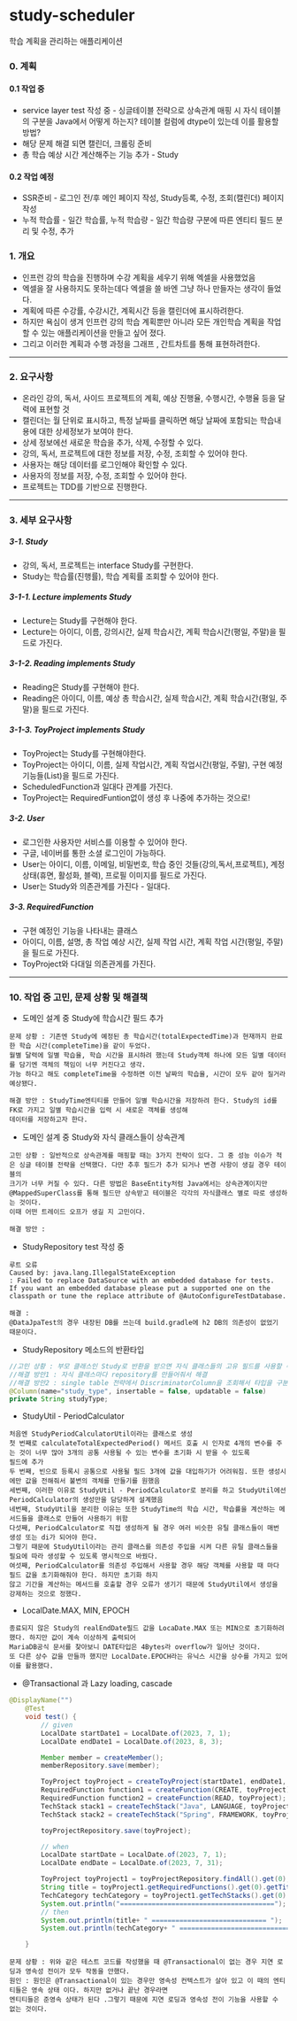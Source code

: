 # study-scheduler
학습 계획을 관리하는 애플리케이션
### 0. 계획
#### 0.1 작업 중
+ service layer test 작성 중 - 싱글테이블 전략으로 상속관계 매핑 시 자식 테이블의 구분을 Java에서 어떻게 하는지? 테이블 컬럼에 dtype이 있는데 이를 활용할 방법?
+ 해당 문제 해결 되면 캘린더, 크롤링 준비
+ 총 학습 예상 시간 계산해주는 기능 추가 - Study

#### 0.2 작업 예정
+ SSR준비 - 로그인 전/후 메인 페이지 작성, Study등록, 수정, 조회(캘린더) 페이지 작성
+ 누적 학습률 - 일간 학습률, 누적 학습량 - 일간 학습량 구분에 따른 엔티티 필드 분리 및 수정, 추가

### 1. 개요
+ 인프런 강의 학습을 진행하며 수강 계획을 세우기 위해 엑셀을 사용했었음
+ 엑셀을 잘 사용하지도 못하는데다 엑셀을 쓸 바엔 그냥 하나 만들자는 생각이 들었다.
+ 계획에 따른 수강률, 수강시간, 계획시간 등을 캘린더에 표시하려한다.
+ 하지만 욕심이 생겨 인프런 강의 학습 계획뿐만 아니라 모든 개인학습 계획을 작업할 수 있는 애플리케이션을 만들고 싶어 졌다.
+ 그리고 이러한 계획과 수행 과정을 그래프 , 간트차트를 통해 표현하려한다.

---

### 2. 요구사항
+ 온라인 강의, 독서, 사이드 프로젝트의 계획, 예상 진행율, 수행시간, 수행율 등을 달력에 표현할 것
+ 캘린더는 월 단위로 표시하고, 특정 날짜를 클릭하면 해당 날짜에 포함되는 학습내용에 대한 상세정보가 보여야 한다.
+ 상세 정보에선 새로운 학습을 추가, 삭제, 수정할 수 있다.
+ 강의, 독서, 프로젝트에 대한 정보를 저장, 수정, 조회할 수 있어야 한다.
+ 사용자는 해당 데이터를 로그인해야 확인할 수 있다.
+ 사용자의 정보를 저장, 수정, 조회할 수 있어야 한다.
+ 프로젝트는 TDD를 기반으로 진행한다.

---

### 3. 세부 요구사항
##### 3-1. Study
+ 강의, 독서, 프로젝트는 interface Study를 구현한다.
+ Study는 학습률(진행률), 학습 계획률 조회할 수 있어야 한다.
##### 3-1-1. Lecture implements Study
+ Lecture는 Study를 구현해야 한다.
+ Lecture는 아이디, 이름, 강의시간, 실제 학습시간, 계획 학습시간(평일, 주말)을 필드로 가진다.
##### 3-1-2. Reading implements Study
+ Reading은 Study를 구현해야 한다.
+ Reading은 아이디, 이름, 예상 총 학습시간, 실제 학습시간, 계획 학습시간(평일, 주말)을 필드로 가진다.
##### 3-1-3. ToyProject implements Study
+ ToyProject는 Study를 구현해야한다.
+ ToyProject는 아이디, 이름, 실제 작업시간, 계획 작업시간(평일, 주말), 구현 예정 기능들(List)을 필드로 가진다.
+ ScheduledFunction과 일대다 관계를 가진다.
+ ToyProject는 RequiredFuntion없이 생성 후 나중에 추가하는 것으로!

##### 3-2. User
+ 로그인한 사용자만 서비스를 이용할 수 있어야 한다.
+ 구글, 네이버를 통한 소셜 로그인이 가능하다.
+ User는 아이디, 이름, 이메일, 비밀번호, 학습 중인 것들(강의,독서,프로젝트), 계정상태(휴면, 활성화, 블랙), 프로필 이미지를 필드로 가진다.
+ User는 Study와 의존관계를 가진다 - 일대다.

##### 3-3. RequiredFunction
+ 구현 예정인 기능을 나타내는 클래스
+ 아이디, 이름, 설명, 총 작업 예상 시간, 실제 작업 시간, 계획 작업 시간(평일, 주말)을 필드로 가진다.
+ ToyProject와 다대일 의존관게를 가진다.

---

### 10. 작업 중 고민, 문제 상황 및 해결책
+ 도메인 설계 중 Study에 학습시간 필드 추가
```
문제 상황 : 기존엔 Study에 예정된 총 학습시간(totalExpectedTime)과 현재까지 완료한 학습 시간(completeTime)을 같이 두었다.
월별 달력에 일별 학습율, 학습 시간을 표시하려 했는데 Study객체 하나에 모든 일별 데이터를 담기엔 객체의 책임이 너무 커진다고 생각.
가능 하다고 해도 completeTime을 수정하면 이전 날짜의 학습율, 시간이 모두 같아 질거라 예상됐다.

해결 방안 : StudyTime엔티티를 만들어 일별 학습시간을 저장하려 한다. Study의 id를 FK로 가지고 일별 학습시간을 입력 시 새로운 객체를 생성해
데이터를 저장하고자 한다.
```

+ 도메인 설계 중 Study와 자식 클래스들이 상속관계
```
고민 상황 : 일반적으로 상속관계를 매핑할 때는 3가지 전략이 있다. 그 중 성능 이슈가 적은 싱글 테이블 전략을 선택했다. 다만 추후 필드가 추가 되거나 변경 사항이 생길 경우 테이블의 
크기가 너무 커질 수 있다. 다른 방법은 BaseEntity처럼 Java에서는 상속관계이지만 @MappedSuperClass를 통해 필드만 상속받고 테이블은 각각의 자식클래스 별로 따로 생성하는 것이다. 
이때 어떤 트레이드 오프가 생길 지 고민이다.

해결 방안 : 
```

+ StudyRepository test 작성 중
```
루트 오류  
Caused by: java.lang.IllegalStateException
: Failed to replace DataSource with an embedded database for tests. 
If you want an embedded database please put a supported one on the classpath or tune the replace attribute of @AutoConfigureTestDatabase.

해결 : 
@DataJpaTest의 경우 내장된 DB를 쓰는데 build.gradle에 h2 DB의 의존성이 없었기 때문이다.
```

+ StudyRepository 메소드의 반환타입
```java
//고민 상황 : 부모 클래스인 Study로 반환을 받으면 자식 클래스들의 고유 필드를 사용할 수 없다.
//해결 방안1 : 자식 클래스마다 repository를 만들어줘서 해결
//해결 방안2 : single table 전략에서 DiscriminatorColumn을 조회해서 타입을 구분해 줄 수 있다.
@Column(name="study_type", insertable = false, updatable = false)
private String studyType;
```

+ StudyUtil - PeriodCalculator 
```
처음엔 StudyPeriodCalculatorUtil이라는 클래스로 생성
첫 번째로 calculateTotalExpectedPeriod() 메서드 호출 시 인자로 4개의 변수를 주는 것이 너무 많아 3개의 공통 사용될 수 있는 변수를 초기화 시 받을 수 있도록
필드에 추가
두 번째, 빈으로 등록시 공통으로 사용될 필드 3개에 값을 대입하기가 어려워짐. 또한 생성시에만 값을 전해줘서 불변의 객체를 만들기를 원했음
세번째, 이러한 이유로 StudyUtil - PeriodCalculator로 분리를 하고 StudyUtil에선 PeriodCalculator의 생성만을 담당하게 설계했음
네번째, StudyUtil을 분리한 이유는 또한 StudyTime의 학습 시간, 학습률을 계산하는 메서드들을 클래스로 만들어 사용하기 위함
다섯째, PeriodCalculator로 직접 생성하게 될 경우 여러 비슷한 유틸 클래스들이 매번 생성 또는 di가 되어야 한다.
그렇기 때문에 StudyUtil이라는 관리 클래스를 의존성 주입을 시켜 다른 유틸 클래스들을 필요에 따라 생성할 수 있도록 명시적으로 바꿨다.
여섯째, PeriodCalculator를 의존성 주입해서 사용할 경우 해당 객체를 사용할 때 마다 필드 값을 초기화해줘야 한다. 하지만 초기화 하지
않고 기간을 계산하는 메서드를 호출할 경우 오류가 생기기 때문에 StudyUtil에서 생성을 강제하는 것으로 정했다.
```

+ LocalDate.MAX, MIN, EPOCH
```
종료되지 않은 Study의 realEndDate필드 값을 LocaDate.MAX 또는 MIN으로 초기화하려 했다. 하지만 값이 계속 이상하게 출력되어
MariaDB공식 문서를 찾아보니 DATE타입은 4Bytes라 overflow가 일어난 것이다. 
또 다른 상수 값을 만들까 했지만 LocalDate.EPOCH라는 유닉스 시간을 상수를 가지고 있어 이를 활용했다.
```

+ @Transactional 과 Lazy loading, cascade
```java
@DisplayName("")
    @Test
    void test() {
        // given
        LocalDate startDate1 = LocalDate.of(2023, 7, 1);
        LocalDate endDate1 = LocalDate.of(2023, 8, 3);

        Member member = createMember();
        memberRepository.save(member);

        ToyProject toyProject = createToyProject(startDate1, endDate1, member);
        RequiredFunction function1 = createFunction(CREATE, toyProject);
        RequiredFunction function2 = createFunction(READ, toyProject);
        TechStack stack1 = createTechStack("Java", LANGUAGE, toyProject);
        TechStack stack2 = createTechStack("Spring", FRAMEWORK, toyProject);

        toyProjectRepository.save(toyProject);

        // when
        LocalDate startDate = LocalDate.of(2023, 7, 1);
        LocalDate endDate = LocalDate.of(2023, 7, 31);

        ToyProject toyProject1 = toyProjectRepository.findAll().get(0);
        String title = toyProject1.getRequiredFunctions().get(0).getTitle();
        TechCategory techCategory = toyProject1.getTechStacks().get(0).getTechCategory();
        System.out.println("=======================================");
        // then
        System.out.println(title+ " ============================= ");
        System.out.println(techCategory+ " ============================= ");

    }
```
```
문제 상황 : 위와 같은 테스트 코드를 작성했을 때 @Transactional이 없는 경우 지연 로딩과 영속성 전이가 모두 작동을 안했다.
원인 : 원인은 @Transactional이 있는 경우만 영속성 컨텍스트가 살아 있고 이 때의 엔티티들은 영속 상태 이다. 하지만 없거나 끝난 경우라면
엔티티들은 준영속 상태가 된다 .그렇기 때문에 지연 로딩과 영속성 전이 기능을 사용할 수 없는 것이다.
```